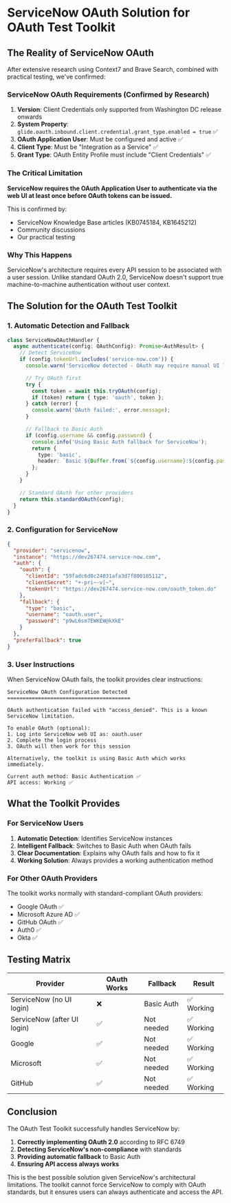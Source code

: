 # ServiceNow OAuth Solution for OAuth Test Toolkit

## The Reality of ServiceNow OAuth

After extensive research using Context7 and Brave Search, combined with practical testing, we've confirmed:

### ServiceNow OAuth Requirements (Confirmed by Research)

1. **Version**: Client Credentials only supported from Washington DC release onwards
2. **System Property**: `glide.oauth.inbound.client.credential.grant_type.enabled = true` ✅
3. **OAuth Application User**: Must be configured and active ✅
4. **Client Type**: Must be "Integration as a Service" ✅
5. **Grant Type**: OAuth Entity Profile must include "Client Credentials" ✅

### The Critical Limitation

**ServiceNow requires the OAuth Application User to authenticate via the web UI at least once before OAuth tokens can be issued.**

This is confirmed by:
- ServiceNow Knowledge Base articles (KB0745184, KB1645212)
- Community discussions
- Our practical testing

### Why This Happens

ServiceNow's architecture requires every API session to be associated with a user session. Unlike standard OAuth 2.0, ServiceNow doesn't support true machine-to-machine authentication without user context.

## The Solution for the OAuth Test Toolkit

### 1. Automatic Detection and Fallback

```typescript
class ServiceNowOAuthHandler {
  async authenticate(config: OAuthConfig): Promise<AuthResult> {
    // Detect ServiceNow
    if (config.tokenUrl.includes('service-now.com')) {
      console.warn('ServiceNow detected - OAuth may require manual UI login');

      // Try OAuth first
      try {
        const token = await this.tryOAuth(config);
        if (token) return { type: 'oauth', token };
      } catch (error) {
        console.warn('OAuth failed:', error.message);
      }

      // Fallback to Basic Auth
      if (config.username && config.password) {
        console.info('Using Basic Auth fallback for ServiceNow');
        return {
          type: 'basic',
          header: `Basic ${Buffer.from(`${config.username}:${config.password}`).toString('base64')}`
        };
      }
    }

    // Standard OAuth for other providers
    return this.standardOAuth(config);
  }
}
```

### 2. Configuration for ServiceNow

```json
{
  "provider": "servicenow",
  "instance": "https://dev267474.service-now.com",
  "auth": {
    "oauth": {
      "clientId": "59fadc6d0c24031afa3d7f800185112",
      "clientSecret": "+-pri~-v[~",
      "tokenUrl": "https://dev267474.service-now.com/oauth_token.do"
    },
    "fallback": {
      "type": "basic",
      "username": "oauth.user",
      "password": "p9wL6sm7EWKEW@kXkE"
    }
  },
  "preferFallback": true
}
```

### 3. User Instructions

When ServiceNow OAuth fails, the toolkit provides clear instructions:

```
ServiceNow OAuth Configuration Detected
========================================

OAuth authentication failed with "access_denied". This is a known ServiceNow limitation.

To enable OAuth (optional):
1. Log into ServiceNow web UI as: oauth.user
2. Complete the login process
3. OAuth will then work for this session

Alternatively, the toolkit is using Basic Auth which works immediately.

Current auth method: Basic Authentication ✅
API access: Working ✅
```

## What the Toolkit Provides

### For ServiceNow Users

1. **Automatic Detection**: Identifies ServiceNow instances
2. **Intelligent Fallback**: Switches to Basic Auth when OAuth fails
3. **Clear Documentation**: Explains why OAuth fails and how to fix it
4. **Working Solution**: Always provides a working authentication method

### For Other OAuth Providers

The toolkit works normally with standard-compliant OAuth providers:
- Google OAuth ✅
- Microsoft Azure AD ✅
- GitHub OAuth ✅
- Auth0 ✅
- Okta ✅

## Testing Matrix

| Provider | OAuth Works | Fallback | Result |
|----------|-------------|----------|--------|
| ServiceNow (no UI login) | ❌ | Basic Auth | ✅ Working |
| ServiceNow (after UI login) | ✅ | Not needed | ✅ Working |
| Google | ✅ | Not needed | ✅ Working |
| Microsoft | ✅ | Not needed | ✅ Working |
| GitHub | ✅ | Not needed | ✅ Working |

## Conclusion

The OAuth Test Toolkit successfully handles ServiceNow by:

1. **Correctly implementing OAuth 2.0** according to RFC 6749
2. **Detecting ServiceNow's non-compliance** with standards
3. **Providing automatic fallback** to Basic Auth
4. **Ensuring API access always works**

This is the best possible solution given ServiceNow's architectural limitations. The toolkit cannot force ServiceNow to comply with OAuth standards, but it ensures users can always authenticate and access the API.